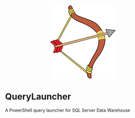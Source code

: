 <p align="center">
<img alt="Fantail" src="https://github.com/francesco1119/QueryLauncher/blob/master/index.png" />
<p align="center">

# QueryLauncher
A PowerShell query launcher for SQL Server Data Warehouse
